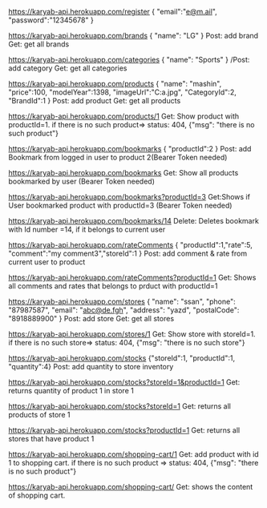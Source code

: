 https://karyab-api.herokuapp.com/register
{
  "email":"e@m.ail",
  "password":"12345678"
}

https://karyab-api.herokuapp.com/brands
{
	"name": "LG"
}
Post: add brand
Get: get all brands

 https://karyab-api.herokuapp.com/categories
{
	"name": "Sports"
}
/Post: add category
Get: get all categories

 https://karyab-api.herokuapp.com/products
{
	"name": "mashin",
	"price":100,
	"modelYear":1398,
	"imageUrl":"C:a.jpg",
	"CategoryId":2,
	"BrandId":1
}
Post: add product
Get: get all products

https://karyab-api.herokuapp.com/products/1
Get: Show product with productId=1. 
if there is no such product=> status: 404, {"msg": "there is no such product"}

https://karyab-api.herokuapp.com/bookmarks
{
	"productId":2
}
Post: add Bookmark  from logged in user to product 2(Bearer Token needed)

https://karyab-api.herokuapp.com/bookmarks
Get: Show all products bookmarked by user (Bearer Token needed)

https://karyab-api.herokuapp.com/bookmarks?productId=3
Get:Shows if User bookmarked product with productId=3 (Bearer Token needed)

https://karyab-api.herokuapp.com/bookmarks/14
Delete: Deletes bookmark with Id number =14, if it belongs to current user

https://karyab-api.herokuapp.com/rateComments
{ "productId":1,"rate":5, "comment":"my comment3","storeId":1 }
Post: add comment & rate  from current user to product 

https://karyab-api.herokuapp.com/rateComments?productId=1
Get: Shows all comments and rates that belongs to prduct with productId=1

https://karyab-api.herokuapp.com/stores
{ 
	"name": "ssan",
	"phone": "87987587",
	"email": "abc@de.fgh",
	"address": "yazd",
	"postalCode": "8918889900"
}
Post: add store
Get: get all stores

https://karyab-api.herokuapp.com/stores/1
Get: Show store with storeId=1. 
if there is no such store=> status: 404, {"msg": "there is no such store"}

https://karyab-api.herokuapp.com/stocks
{"storeId":1, "productId":1, "quantity":4}
Post: add quantity to store inventory

https://karyab-api.herokuapp.com/stocks?storeId=1&productId=1
Get: returns quantity of product 1 in store 1

https://karyab-api.herokuapp.com/stocks?storeId=1
Get: returns all products of store 1

https://karyab-api.herokuapp.com/stocks?productId=1
Get: returns all stores that have product 1


https://karyab-api.herokuapp.com/shopping-cart/1
Get: add product with id 1 to shopping cart.
if there is no such product => status: 404, {"msg": "there is no such product"}

https://karyab-api.herokuapp.com/shopping-cart/
Get: shows the content of shopping cart.